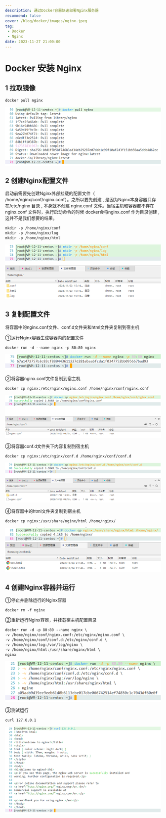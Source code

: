 ```yaml
---
description: 通过Docker容器快速部署Nginx服务器
recommend: false
cover: /blog/docker/images/nginx.jpeg
tag:
 - Docker
 - Nginx
date: 2023-11-27 21:00:00
---
```


# Docker 安装 Nginx

## 1 拉取镜像

```shell
docker pull nginx
```

![Snipaste_2023-11-23_15-10-00](./images/Snipaste_2023-11-23_15-10-00.png)

## 2 创建Nginx配置文件 

启动前需要先创建Nginx外部挂载的配置文件（ /home/nginx/conf/nginx.conf）。之所以要先创建 , 是因为Nginx本身容器只存在/etc/nginx 目录 , 本身就不创建 nginx.conf 文件。当宿主机和容器都不存在 nginx.conf 文件时，执行启动命令的时候 docker会将nginx.conf 作为目录创建 , 这并不是我们想要的结果。

```shell
mkdir -p /home/nginx/conf
mkdir -p /home/nginx/log
mkdir -p /home/nginx/html
```

![Snipaste_2023-11-23_15-17-18](./images/Snipaste_2023-11-23_15-17-18.png)

## 3 复制配置文件

将容器中的nginx.conf文件、conf.d文件夹和html文件夹复制到宿主机

①运行Nginx容器生成容器内的配置文件

```shell
docker run -d --name nginx -p 80:80 nginx
```

![Snipaste_2023-11-23_15-34-16](./images/Snipaste_2023-11-23_15-34-16.png)

②将容器nginx.conf文件复制到宿主机

```shell
docker cp nginx:/etc/nginx/nginx.conf /home/nginx/conf/nginx.conf
```

![Snipaste_2023-11-23_15-41-19](./images/Snipaste_2023-11-23_15-41-19.png)

③将容器conf.d文件夹下内容复制到宿主机

```shell
docker cp nginx:/etc/nginx/conf.d /home/nginx/conf/conf.d
```

![Snipaste_2023-11-23_15-42-23](./images/Snipaste_2023-11-23_15-42-23.png)

④将容器中的html文件夹复制到宿主机

```shell
docker cp nginx:/usr/share/nginx/html /home/nginx/
```

![Snipaste_2023-11-23_15-44-00](./images/Snipaste_2023-11-23_15-44-00.png)

## 4 创建Nginx容器并运行

①停止并删除运行的Nginx容器

```shell
docker rm -f nginx
```

②重新运行Nginx容器，并挂载宿主机配置目录

```shell
docker run -d -p 80:80 --name nginx \
-v /home/nginx/conf/nginx.conf:/etc/nginx/nginx.conf \
-v /home/nginx/conf/conf.d:/etc/nginx/conf.d \
-v /home/nginx/log:/var/log/nginx \
-v /home/nginx/html:/usr/share/nginx/html \
nginx
```

![Snipaste_2023-11-23_15-54-32](./images/Snipaste_2023-11-23_15-54-32.png)

③测试运行

```
curl 127.0.0.1
```

![Snipaste_2023-11-23_15-56-47](./images/Snipaste_2023-11-23_15-56-47.png)

